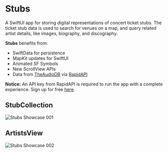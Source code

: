 # Stubs
A SwiftUI app for storing digital representations of concert ticket stubs. The ticket stub data is used to search for venues on a map, and query related artist details, like images, biography, and discography. 

<b>Stubs</b> benefits from:
* SwiftData for persistence
* MapKit updates for SwiftUI
* Animated SF Symbols
* New ScrollView APIs
* Data from [TheAudioDB](https://www.theaudiodb.com) via [RapidAPI](https://rapidapi.com/hub)

<b>Notice:</b> An API key from RapidAPI is required to run the app with a complete experience. Sign up for free [here](https://rapidapi.com/auth/sign-up).

## StubCollection
![Stubs Showcase 001](https://github.com/bodhichristian/Stubs/assets/110639779/dd11dc51-bd03-45ad-9a9f-1751bcc83da3)

## ArtistsView
![Stubs Showcase 002](https://github.com/bodhichristian/Stubs/assets/110639779/657fbce2-67a0-490a-87a5-2c9e9da70659)

